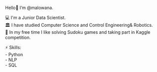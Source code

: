 Hello👋 I’m @malowana. 

💻 I'm a Junior Data Scientist. <br>
 🏛 I have studied Computer Science and Control Engineering& Robotics.<br>
 📙 In my free time I like solving Sudoku games and taking part in Kaggle competition. <br>


⚡️ Skills: <br>
        - Python<br>
        - NLP<br>
        - SQL<br>
